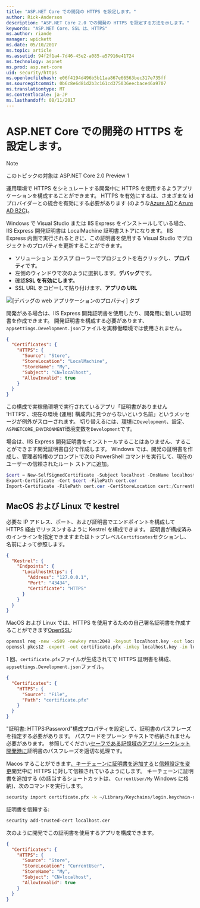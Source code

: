 ```yaml
---
title: "ASP.NET Core での開発の HTTPS を設定します。"
author: Rick-Anderson
description: "ASP.NET Core 2.0 での開発の HTTPS を設定する方法を示します。"
keywords: "ASP.NET Core、SSL は、HTTPS"
ms.author: riande
manager: wpickett
ms.date: 05/10/2017
ms.topic: article
ms.assetid: 94f2f1a4-7d46-45e2-a085-a57916e41724
ms.technology: aspnet
ms.prod: asp.net-core
uid: security/https
ms.openlocfilehash: e06f4194d496b5b11aa867e66563bec317e735ff
ms.sourcegitcommit: 0b6c8e6d81d2b3c161cd375036eecbace46a9707
ms.translationtype: MT
ms.contentlocale: ja-JP
ms.lasthandoff: 08/11/2017
---
```

# <a name="setting-up-https-for-development-in-aspnet-core"></a>ASP.NET Core での開発の HTTPS を設定します。

> [!NOTE] 
> このトピックの対象は ASP.NET Core 2.0 Preview 1

運用環境で HTTPS をシミュレートする開発中に HTTPS を使用するようアプリケーションを構成することができます。 HTTPS を有効にするは、さまざまな id プロバイダーとの統合を有効にする必要があります (のような[Azure AD](https://azure.microsoft.com/services/active-directory)と[Azure AD B2C](https://azure.microsoft.com/services/active-directory-b2c))。

<a name="iisxpress"></a>

Windows で Visual Studio または IIS Express をインストールしている場合、IIS Express 開発証明書は LocalMachine 証明書ストアになります。 IIS Express 内側で実行されるときに、この証明書を使用する Visual Studio でプロジェクトのプロパティを更新することができます。

   * ソリューション エクスプ ローラーでプロジェクトを右クリックし、**プロパティ**です。
   * 左側のウィンドウで次のように選択します。**デバッグ**です。
   * 確認**SSL を有効にします。**
   * SSL URL をコピーして貼り付けます、**アプリの URL**

![[デバッグの web アプリケーションのプロパティ] タブ](enforcing-ssl/_static/ssl.png)

開発がある場合は、IIS Express 開発証明書を使用したり、開発用に新しい証明書を作成できます。 開発証明書を構成する必要があります、`appsettings.Development.json`ファイルを実稼働環境では使用されません。

```json
{
  "Certificates": {
    "HTTPS": {
      "Source": "Store",
      "StoreLocation": "LocalMachine",
      "StoreName": "My",
      "Subject": "CN=localhost",
      "AllowInvalid": true
    }
  }
}
```

この構成で実稼働環境で実行されているアプリ「証明書がありません 'HTTPS'、現在の環境 (運用) 構成内に見つからないという名前」というメッセージが例外がスローされます。 切り替えるには、[環境](xref:fundamentals/environments)に`Development`、設定、`ASPNETCORE_ENVIRONMENT`環境変数を`Development`です。

場合は、IIS Express 開発証明書をインストールすることはありません、することができます開発証明書自分で作成します。 Windows では、開発の証明書を作成し、管理者特権のプロンプトで次の PowerShell コマンドを実行して、現在のユーザーの信頼されたルート ストアに追加。

```powershell
$cert = New-SelfSignedCertificate -Subject localhost -DnsName localhost -FriendlyName "ASP.NET Core Development" -KeyUsage DigitalSignature -TextExtension @("2.5.29.37={text}1.3.6.1.5.5.7.3.1") 
Export-Certificate -Cert $cert -FilePath cert.cer
Import-Certificate -FilePath cert.cer -CertStoreLocation cert:/CurrentUser/Root
```

<a name="OpenSSL"></a>

## <a name="kestrel-on--macos-and-linux"></a>MacOS および Linux で kestrel

必要な IP アドレス、ポート、および証明書でエンドポイントを構成して HTTPS 経由でリッスンするように Kestrel を構成できます。 証明書が構成済みのインラインを指定できますまたはトップレベル`Certificates`セクションし、名前によって参照します。

```json
{
  "Kestrel": {
    "Endpoints": {
      "LocalhostHttps": {
        "Address": "127.0.0.1",
        "Port": "43434",
        "Certificate": "HTTPS"
      }
    }
  }
}

```

MacOS および Linux では、HTTPS を使用するための自己署名証明書を作成することができます[OpenSSL](https://www.openssl.org/):

```bash
openssl req -new -x509 -newkey rsa:2048 -keyout localhost.key -out localhost.cer -days 365 -subj /CN=localhost
openssl pkcs12 -export -out certificate.pfx -inkey localhost.key -in localhost.cer
```

1 回、`certificate.pfx`ファイルが生成されてで HTTPS 証明書を構成、`appsettings.Development.json`ファイル。

```json
{
  "Certificates": {
    "HTTPS": {
      "Source": "File",
      "Path": "certificate.pfx"
    }
  }
}
```

"証明書: HTTPS:Password"構成プロパティを設定して、証明書のパスフレーズを指定する必要があります。 パスワードをプレーン テキストで格納されません必要があります。 参照してください[セーフである記憶域のアプリ シークレット開発時に](app-secrets.md)証明書のパスフレーズを適切な処理です。

Macos することができます[、キーチェーンに証明書を追加する](https://support.apple.com/kb/PH20129?locale=en_US)と[信頼設定を変更](https://support.apple.com/kb/PH20127?locale=en_US&viewlocale=en_US)開発中に HTTPS に対して信頼されているようにします。 キーチェーンに証明書を追加する (の該当するショートカットは、 `CurrentUser/My` Windows に格納)、次のコマンドを実行します。

```bash
security import certificate.pfx -k ~/Library/Keychains/login.keychain-db
```

証明書を信頼する:

```bash
security add-trusted-cert localhost.cer
```

次のように開発でこの証明書を使用するアプリを構成できます。

```json
{
  "Certificates": {
    "HTTPS": {
      "Source": "Store",
      "StoreLocation": "CurrentUser",
      "StoreName": "My",
      "Subject": "CN=localhost",
      "AllowInvalid": true
    }
  }
}
```
